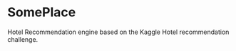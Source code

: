 SomePlace
=========

Hotel Recommendation engine based on the Kaggle Hotel recommendation challenge.
